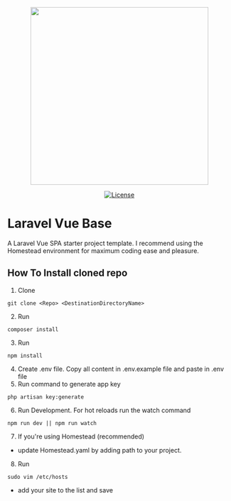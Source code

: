 <p align="center"><img src="https://i.imgur.com/iOlG06h.png" width="400"></p>

<p align="center">
<a href="https://packagist.org/packages/laravel/framework"><img src="https://poser.pugx.org/laravel/framework/license.svg" alt="License"></a>
</p>

# Laravel Vue Base

A Laravel Vue SPA starter project template. I recommend using the Homestead environment for maximum coding ease and pleasure.

## How To Install cloned repo

1. Clone

```
git clone <Repo> <DestinationDirectoryName>
```

2. Run

```
composer install
```

3. Run

```
npm install
```

4. Create .env file. Copy all content in .env.example file and paste in .env file
5. Run command to generate app key

```
php artisan key:generate
```

6. Run Development. For hot reloads run the watch command

```
npm run dev || npm run watch
```

7. If you're using Homestead (recommended)

-   update Homestead.yaml by adding path to your project.

8. Run

```
sudo vim /etc/hosts
```

-   add your site to the list and save
